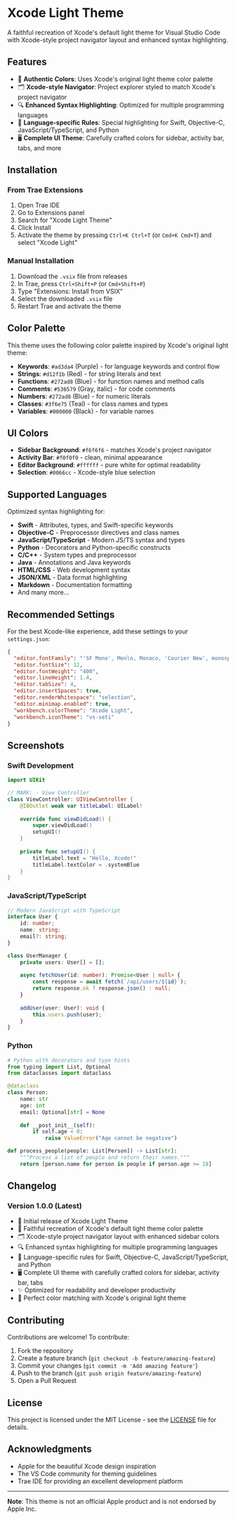# Xcode Light Theme

A faithful recreation of Xcode's default light theme for Visual Studio Code with Xcode-style project navigator layout and enhanced syntax highlighting.

## Features

- 🎨 **Authentic Colors**: Uses Xcode's original light theme color palette
- 🗂️ **Xcode-style Navigator**: Project explorer styled to match Xcode's project navigator
- 🔍 **Enhanced Syntax Highlighting**: Optimized for multiple programming languages
- 📝 **Language-specific Rules**: Special highlighting for Swift, Objective-C, JavaScript/TypeScript, and Python
- 🖥️ **Complete UI Theme**: Carefully crafted colors for sidebar, activity bar, tabs, and more

## Installation

### From Trae Extensions

1. Open Trae IDE
2. Go to Extensions panel
3. Search for "Xcode Light Theme"
4. Click Install
5. Activate the theme by pressing `Ctrl+K Ctrl+T` (or `Cmd+K Cmd+T`) and select "Xcode Light"

### Manual Installation

1. Download the `.vsix` file from releases
2. In Trae, press `Ctrl+Shift+P` (or `Cmd+Shift+P`)
3. Type "Extensions: Install from VSIX"
4. Select the downloaded `.vsix` file
5. Restart Trae and activate the theme

## Color Palette

This theme uses the following color palette inspired by Xcode's original light theme:

- **Keywords**: `#ad3da4` (Purple) - for language keywords and control flow
- **Strings**: `#d12f1b` (Red) - for string literals and text
- **Functions**: `#272ad8` (Blue) - for function names and method calls
- **Comments**: `#536579` (Gray, italic) - for code comments
- **Numbers**: `#272ad8` (Blue) - for numeric literals
- **Classes**: `#3f6e75` (Teal) - for class names and types
- **Variables**: `#000000` (Black) - for variable names

## UI Colors

- **Sidebar Background**: `#f6f6f6` - matches Xcode's project navigator
- **Activity Bar**: `#f0f0f0` - clean, minimal appearance
- **Editor Background**: `#ffffff` - pure white for optimal readability
- **Selection**: `#0066cc` - Xcode-style blue selection

## Supported Languages

Optimized syntax highlighting for:

- **Swift** - Attributes, types, and Swift-specific keywords
- **Objective-C** - Preprocessor directives and class names
- **JavaScript/TypeScript** - Modern JS/TS syntax and types
- **Python** - Decorators and Python-specific constructs
- **C/C++** - System types and preprocessor
- **Java** - Annotations and Java keywords
- **HTML/CSS** - Web development syntax
- **JSON/XML** - Data format highlighting
- **Markdown** - Documentation formatting
- And many more...

## Recommended Settings

For the best Xcode-like experience, add these settings to your `settings.json`:

```json
{
  "editor.fontFamily": "'SF Mono', Menlo, Monaco, 'Courier New', monospace",
  "editor.fontSize": 12,
  "editor.fontWeight": "400",
  "editor.lineHeight": 1.4,
  "editor.tabSize": 4,
  "editor.insertSpaces": true,
  "editor.renderWhitespace": "selection",
  "editor.minimap.enabled": true,
  "workbench.colorTheme": "Xcode Light",
  "workbench.iconTheme": "vs-seti"
}
```

## Screenshots

### Swift Development
```swift
import UIKit

// MARK: - View Controller
class ViewController: UIViewController {
    @IBOutlet weak var titleLabel: UILabel!
    
    override func viewDidLoad() {
        super.viewDidLoad()
        setupUI()
    }
    
    private func setupUI() {
        titleLabel.text = "Hello, Xcode!"
        titleLabel.textColor = .systemBlue
    }
}
```

### JavaScript/TypeScript
```typescript
// Modern JavaScript with TypeScript
interface User {
    id: number;
    name: string;
    email?: string;
}

class UserManager {
    private users: User[] = [];
    
    async fetchUser(id: number): Promise<User | null> {
        const response = await fetch(`/api/users/${id}`);
        return response.ok ? response.json() : null;
    }
    
    addUser(user: User): void {
        this.users.push(user);
    }
}
```

### Python
```python
# Python with decorators and type hints
from typing import List, Optional
from dataclasses import dataclass

@dataclass
class Person:
    name: str
    age: int
    email: Optional[str] = None
    
    def __post_init__(self):
        if self.age < 0:
            raise ValueError("Age cannot be negative")

def process_people(people: List[Person]) -> List[str]:
    """Process a list of people and return their names."""
    return [person.name for person in people if person.age >= 18]
```

## Changelog

### Version 1.0.0 (Latest)
- 🎉 Initial release of Xcode Light Theme
- 🎨 Faithful recreation of Xcode's default light theme color palette
- 🗂️ Xcode-style project navigator layout with enhanced sidebar colors
- 🔍 Enhanced syntax highlighting for multiple programming languages
- 📝 Language-specific rules for Swift, Objective-C, JavaScript/TypeScript, and Python
- 🖥️ Complete UI theme with carefully crafted colors for sidebar, activity bar, tabs
- ✨ Optimized for readability and developer productivity
- 🎯 Perfect color matching with Xcode's original light theme

## Contributing

Contributions are welcome! To contribute:

1. Fork the repository
2. Create a feature branch (`git checkout -b feature/amazing-feature`)
3. Commit your changes (`git commit -m 'Add amazing feature'`)
4. Push to the branch (`git push origin feature/amazing-feature`)
5. Open a Pull Request

## License

This project is licensed under the MIT License - see the [LICENSE](LICENSE) file for details.

## Acknowledgments

- Apple for the beautiful Xcode design inspiration
- The VS Code community for theming guidelines
- Trae IDE for providing an excellent development platform

---

**Note**: This theme is not an official Apple product and is not endorsed by Apple Inc.